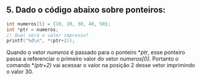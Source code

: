 ## 5. Dado o código abaixo sobre ponteiros: 
```c
int numeros[5] = {10, 20, 30, 40, 50}; 
int *ptr = numeros; 
// Qual será o valor impresso? 
printf("%d\n", *(ptr+2)); 
```
Quando o vetor *numeros* é passado para o ponteiro **ptr*, esse ponteiro passa a referenciar o primeiro valor do vetor *numeros[0]*. Portanto o comando **(ptr+2)* vai acessar o valor na posição 2 desse vetor imprimindo o valor 30.